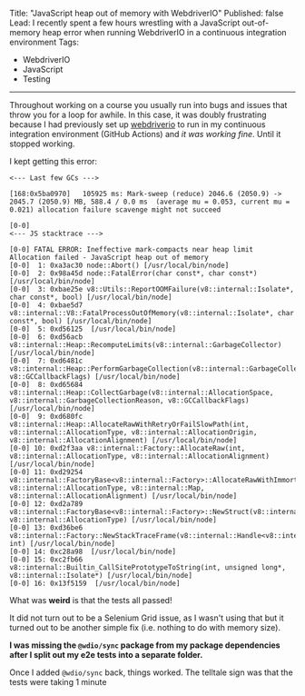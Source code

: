 Title: "JavaScript heap out of memory with WebdriverIO"
Published: false
Lead: I recently spent a few hours wrestling with a JavaScript out-of-memory heap error when running WebdriverIO in a continuous integration environment
Tags:
- WebdriverIO
- JavaScript
- Testing
---

Throughout working on a course you usually run into bugs and issues that throw you for a loop for awhile. In this case, it was doubly frustrating because I had previously set up [webdriverio](https://webdriver.io) to run in my continuous integration environment (GitHub Actions) and _it was working fine_. Until it stopped working.

I kept getting this error:

```
<--- Last few GCs --->

[168:0x5ba0970]   105925 ms: Mark-sweep (reduce) 2046.6 (2050.9) -> 2045.7 (2050.9) MB, 588.4 / 0.0 ms  (average mu = 0.053, current mu = 0.021) allocation failure scavenge might not succeed

[0-0] 
<--- JS stacktrace --->

[0-0] FATAL ERROR: Ineffective mark-compacts near heap limit Allocation failed - JavaScript heap out of memory
[0-0]  1: 0xa3ac30 node::Abort() [/usr/local/bin/node]
[0-0]  2: 0x98a45d node::FatalError(char const*, char const*) [/usr/local/bin/node]
[0-0]  3: 0xbae25e v8::Utils::ReportOOMFailure(v8::internal::Isolate*, char const*, bool) [/usr/local/bin/node]
[0-0]  4: 0xbae5d7 v8::internal::V8::FatalProcessOutOfMemory(v8::internal::Isolate*, char const*, bool) [/usr/local/bin/node]
[0-0]  5: 0xd56125  [/usr/local/bin/node]
[0-0]  6: 0xd56acb v8::internal::Heap::RecomputeLimits(v8::internal::GarbageCollector) [/usr/local/bin/node]
[0-0]  7: 0xd6481c v8::internal::Heap::PerformGarbageCollection(v8::internal::GarbageCollector, v8::GCCallbackFlags) [/usr/local/bin/node]
[0-0]  8: 0xd65684 v8::internal::Heap::CollectGarbage(v8::internal::AllocationSpace, v8::internal::GarbageCollectionReason, v8::GCCallbackFlags) [/usr/local/bin/node]
[0-0]  9: 0xd680fc v8::internal::Heap::AllocateRawWithRetryOrFailSlowPath(int, v8::internal::AllocationType, v8::internal::AllocationOrigin, v8::internal::AllocationAlignment) [/usr/local/bin/node]
[0-0] 10: 0xd2f3aa v8::internal::Factory::AllocateRaw(int, v8::internal::AllocationType, v8::internal::AllocationAlignment) [/usr/local/bin/node]
[0-0] 11: 0xd29254 v8::internal::FactoryBase<v8::internal::Factory>::AllocateRawWithImmortalMap(int, v8::internal::AllocationType, v8::internal::Map, v8::internal::AllocationAlignment) [/usr/local/bin/node]
[0-0] 12: 0xd2a789 v8::internal::FactoryBase<v8::internal::Factory>::NewStruct(v8::internal::InstanceType, v8::internal::AllocationType) [/usr/local/bin/node]
[0-0] 13: 0xd36be6 v8::internal::Factory::NewStackTraceFrame(v8::internal::Handle<v8::internal::FrameArray>, int) [/usr/local/bin/node]
[0-0] 14: 0xc28a98  [/usr/local/bin/node]
[0-0] 15: 0xc2fb66 v8::internal::Builtin_CallSitePrototypeToString(int, unsigned long*, v8::internal::Isolate*) [/usr/local/bin/node]
[0-0] 16: 0x13f5159  [/usr/local/bin/node]
```

What was **weird** is that the tests all passed!

It did not turn out to be a Selenium Grid issue, as I wasn't using that but it turned out to be another simple fix (i.e. nothing to do with memory size).

**I was missing the `@wdio/sync` package from my package dependencies after I split out my e2e tests into a separate folder.**

Once I added `@wdio/sync` back, things worked. The telltale sign was that the tests were taking 1 minute
<!--stackedit_data:
eyJoaXN0b3J5IjpbMTU2MzM1NDY3XX0=
-->